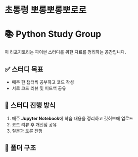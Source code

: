 # 초통령 뽀롱뽀롱뽀로로

# 📚 Python Study Group
이 리포지토리는 파이썬 스터디를 위한 자료를 정리하는 공간입니다.

## ✅ 스터디 목표
- 매주 한 챕터씩 공부하고 코드 작성
- 서로 코드 리뷰 및 피드백 공유

## 📅 스터디 진행 방식
1. 매주 **Jupyter Notebook**에 학습 내용을 정리하고 깃허브에 업로드
2. 코드 리뷰 후 개선점 공유
3. 질문과 토론 진행

## 📂 폴더 구조

